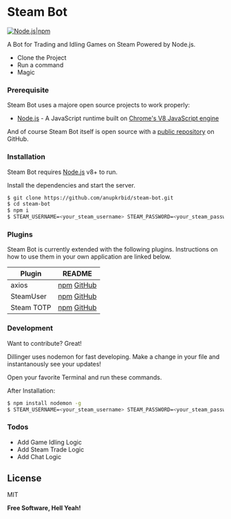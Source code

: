 # Steam Bot

[![Node.js|npm](https://coolestguidesontheplanet.com/wp-content/uploads/2014/07/nodejs-npm.png)](https://nodejs.org/en/)

A Bot for Trading and Idling Games on Steam Powered by Node.js.

- Clone the Project
- Run a command
- Magic

### Prerequisite

Steam Bot uses a majore open source projects to work properly:

- [Node.js](https://nodejs.org/) - A JavaScript runtime built on [Chrome's V8 JavaScript engine](https://developers.google.com/v8/)

And of course Steam Bot itself is open source with a [public repository](https://github.com/anupkrbid/steam-bot) on GitHub.

### Installation

Steam Bot requires [Node.js](https://nodejs.org/) v8+ to run.

Install the dependencies and start the server.

```sh
$ git clone https://github.com/anupkrbid/steam-bot.git
$ cd steam-bot
$ npm i
$ STEAM_USERNAME=<your_steam_username> STEAM_PASSWORD=<your_steam_password> STEAM_SHARED_SECRET=<your_steam_shared_secret> STEAM_IDENTITY_SECRET=<your_steam_identity_secret>  STEAM_API_KEY=<your_steam_api_key> node bot.js
```

### Plugins

Steam Bot is currently extended with the following plugins. Instructions on how to use them in your own application are linked below.

| Plugin     | README                                                                                                   |
| ---------- | -------------------------------------------------------------------------------------------------------- |
| axios      | [npm](https://www.npmjs.com/package/axios) [GitHub](https://github.com/axios/axios)                      |
| SteamUser  | [npm](https://www.npmjs.com/package/steam-user) [GitHub](https://github.com/DoctorMcKay/node-steam-user) |
| Steam TOTP | [npm](https://www.npmjs.com/package/steam-totp) [GitHub](https://github.com/DoctorMcKay/node-steam-totp) |

### Development

Want to contribute? Great!

Dillinger uses nodemon for fast developing.
Make a change in your file and instantanously see your updates!

Open your favorite Terminal and run these commands.

After Installation:

```sh
$ npm install nodemon -g
$ STEAM_USERNAME=<your_steam_username> STEAM_PASSWORD=<your_steam_password> STEAM_SHARED_SECRET=<your_steam_shared_secret>  STEAM_IDENTITY_SECRET=<your_steam_identity_secret>  STEAM_API_KEY=<your_steam_api_key> nodemon bot.js
```

### Todos

- Add Game Idling Logic
- Add Steam Trade Logic
- Add Chat Logic

## License

MIT

**Free Software, Hell Yeah!**
